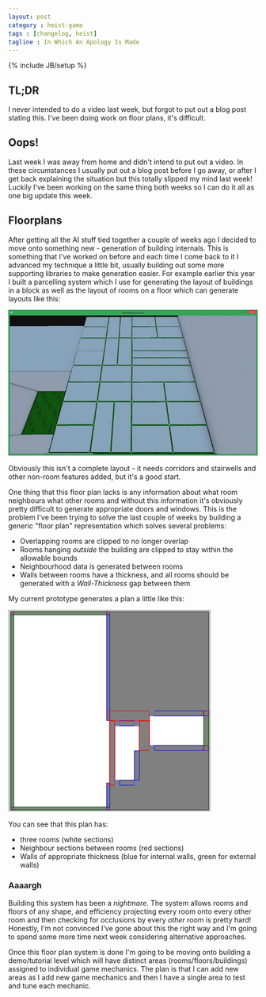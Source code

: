 ```yaml
---
layout: post
category : heist-game
tags : [changelog, heist]
tagline : In Which An Apology Is Made
---
```

{% include JB/setup %}


## TL;DR

I never intended to do a video last week, but forgot to put out a blog post stating this. I've been doing work on floor plans, it's difficult.

## Oops!

Last week I was away from home and didn't intend to put out a video. In these circumstances I usually put out a blog post before I go away, or after I get back explaining the situation but this totally slipped my mind last week! Luckily I've been working on the same thing both weeks so I can do it all as one big update this week.

## Floorplans

After getting all the AI stuff tied together a couple of weeks ago I decided to move onto something new - generation of building internals. This is something that I've worked on before and each time I come back to it I advanced my technique a little bit, usually building out some more supporting libraries to make generation easier. For example earlier this year I built a parcelling system which I use for generating the layout of buildings in a block as well as the layout of rooms on a floor which can generate layouts like this:

![Parcelled Floor](/assets/ParcelledFloorplan.png)

Obviously this isn't a complete layout - it needs corridors and stairwells and other non-room features added, but it's a good start.

One thing that this floor plan lacks is any information about what room neighbours what other rooms and without this information it's obviously pretty difficult to generate appropriate doors and windows. This is the problem I've been trying to solve the last couple of weeks by building a generic "floor plan" representation which solves several problems:

 - Overlapping rooms are clipped to no longer overlap
 - Rooms hanging *outside* the building are clipped to stay within the allowable bounds
 - Neighbourhood data is generated between rooms
 - Walls between rooms have a thickness, and all rooms should be generated with a *Wall-Thickness* gap between them
 
My current prototype generates a plan a little like this:
 
 ![Floor Plan Prototype](/assets/FloorPlanPrototype.png)
 
You can see that this plan has:

 - three rooms (white sections)
 - Neighbour sections between rooms (red sections)
 - Walls of appropriate thickness (blue for internal walls, green for external walls)
  
### Aaaargh
  
Building this system has been a *nightmare*. The system allows rooms and floors of any shape, and efficiency projecting every room onto every other room and then checking for occlusions by every *other* room is pretty hard! Honestly, I'm not convinced I've gone about this the right way and I'm going to spend some more time next week considering alternative approaches.

Once this floor plan system is done I'm going to be moving onto building a demo/tutorial level which will have distinct areas (rooms/floors/buildings) assigned to individual game mechanics. The plan is that I can add new areas as I add new game mechanics and then I have a single area to test and tune each mechanic.